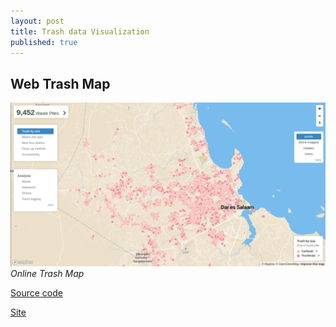 ```yaml
---
layout: post
title: Trash data Visualization
published: true
---
```



## Web Trash Map
![Online Trash Map](https://raw.githubusercontent.com/samweli/jekyll-now/master/images/trash_map.png)
\
_Online Trash Map_

[Source code](https://github.com/ResilientDar/dar-trash-viz/)

[Site](http://dar-trash-viz.herokuapp.com/)



